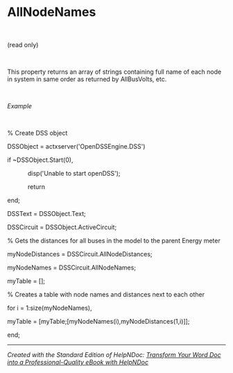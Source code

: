# AllNodeNames

&nbsp;

(read only)

&nbsp;

This property returns an array of strings containing full name of each node in system in same order as returned by AllBusVolts, etc.

&nbsp;

*Example*

&nbsp;

% Create DSS object

DSSObject = actxserver('OpenDSSEngine.DSS')

if ~DSSObject.Start(0),

&nbsp; &nbsp; &nbsp; &nbsp; &nbsp; &nbsp; disp('Unable to start openDSS');

&nbsp; &nbsp; &nbsp; &nbsp; &nbsp; &nbsp; return

end;

DSSText = DSSObject.Text;

DSSCircuit = DSSObject.ActiveCircuit;

% Gets the distances for all buses in the model to the parent Energy meter

myNodeDistances = DSSCircuit.AllNodeDistances;

myNodeNames = DSSCircuit.AllNodeNames;

myTable = \[\];

% Creates a table with node names and distances next to each other

for i = 1:size(myNodeNames),

myTable = \[myTable;\[myNodeNames(i),myNodeDistances(1,i)\]\];

end;

***
_Created with the Standard Edition of HelpNDoc: [Transform Your Word Doc into a Professional-Quality eBook with HelpNDoc](<https://www.helpndoc.com/step-by-step-guides/how-to-convert-a-word-docx-file-to-an-epub-or-kindle-ebook/>)_
